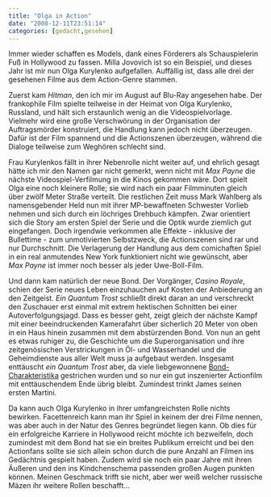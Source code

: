 ```yaml
---
title: "Olga in Action"
date: "2008-12-11T23:51:14"
categories: [gedacht,gesehen]
---
```


Immer wieder schaffen es Models, dank eines Förderers als Schauspielerin Fuß in Hollywood zu fassen. Milla Jovovich ist so ein Beispiel, und dieses Jahr ist mir nun Olga Kurylenko aufgefallen. Auffällig ist, dass alle drei der gesehenen Filme aus dem Action-Genre stammen.

Zuerst kam *Hitman*, den ich mir im August auf Blu-Ray angesehen habe. Der frankophile Film spielte teilweise in der Heimat von Olga Kurylenko, Russland, und hält sich erstaunlich wenig an die Videospielvorlage. Vielmehr wird eine große Verschwörung in der Organisation der Auftragsmörder konstruiert, die Handlung kann jedoch nicht überzeugen. Dafür ist der Film spannend und die Actionszenen überzeugen, während die Dialoge teilweise zum Weghören schlecht sind. 

Frau Kurylenkos fällt in ihrer Nebenrolle nicht weiter auf, und ehrlich gesagt hätte ich mir den Namen gar nicht gemerkt, wenn nicht mit *Max Payne* die nächste Videospiel-Verfilmung in die Kinos gekommen wäre. Dort spielt Olga eine noch kleinere Rolle; sie wird nach ein paar Filmminuten gleich über zwölf Meter Straße verteilt. Die restlichen Zeit muss Mark Wahlberg als namensgebender Held nun mit ihrer MP-bewaffneten Schwester Vorlieb nehmen und sich durch ein löchriges Drehbuch kämpfen. Zwar orientiert sich die Story am ersten Spiel der Serie und die Optik wurde ziemlich gut eingefangen. Doch irgendwie verkommen alle Effekte - inklusive der Bullettime - zum unmotivierten Selbstzweck, die Actionszenen sind rar und nur Durchschnitt. Die Verlagerung der Handlung aus dem comichaften Spiel in ein real anmutendes New York funktioniert nicht wie gewünscht, aber *Max Payne* ist immer noch besser als jeder Uwe-Boll-Film.

Und dann kam natürlich der neue Bond. Der Vorgänger, *Casino Royale*, schien der Serie neues Leben einzuhauchen auf Kosten der Anbiederung an den Zeitgeist. *Ein Quantum Trost* schließt direkt daran an und verschreckt den Zuschauer erst einmal mit extrem hektischen Schnitten bei einer Autoverfolgungsjagd. Dass es besser geht, zeigt gleich der nächste Kampf mit einer beeindruckenden Kamerafahrt über sicherlich 20 Meter von oben in ein Haus hinein zusammen mit dem abstürzenden Bond. Von nun an geht es etwas ruhiger zu, die Geschichte um die Superorganisation und ihre zeitgenösischen Verstrickungen in Öl- und Wasserhandel und die Geheimdienste aus aller Welt muss ja aufgebaut werden. Insgesamt enttäuscht *ein Quantum Trost* aber, da viele liebgewonnene [Bond-Charakteristika](/2002/12/10/stirb-an-einem-anderen-tag/) gestrichen wurden und so nur ein gut inszenierter Actionfilm mit enttäuschendem Ende übrig bleibt. Zumindest trinkt James seinen ersten Martini.

Da kann auch Olga Kurylenko in ihrer umfangreichsten Rolle nichts bewirken. Facettenreich kann man ihr Spiel in keinem der drei Filme nennen, was aber auch in der Natur des Genres begründet liegen kann. Ob dies für ein erfolgreiche Karriere in Hollywood reicht möchte ich bezweifeln, doch zumindest mit dem Bond hat sie ein breites Publikum erreicht und bei den Actionfans sollte sie sich allein schon durch die pure Anzahl an Filmen ins Gedächtnis gespielt haben. Zudem wird sie noch ein paar Jahre mit ihren Äußeren und den ins Kindchenschema passenden großen Augen punkten können. Meinen Geschmack trifft sie nicht, aber wer weiß welcher russische Mäzen ihr weitere Rollen beschafft...
